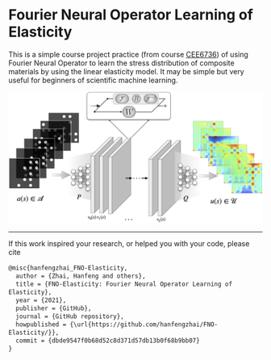 # Fourier Neural Operator Learning of Elasticity

This is a simple course project practice (from course [CEE6736](https://classes.cornell.edu/browse/roster/FA21/class/CEE/6736)) of using Fourier Neural Operator to learn the stress distribution of composite materials by using the linear elasticity model. It may be simple but very useful for beginners of scientific machine learning.

![](doc/fno_project_cee6736.png)

***

If this work inspired your research, or helped you with your code, please cite

```
@misc{hanfengzhai_FNO-Elasticity,
  author = {Zhai, Hanfeng and others},
  title = {FNO-Elasticity: Fourier Neural Operator Learning of Elasticity},
  year = {2021},
  publisher = {GitHub},
  journal = {GitHub repository},
  howpublished = {\url{https://github.com/hanfengzhai/FNO-Elasticity/}},
  commit = {dbde9547f0b68d52c8d371d57db13b0f68b9bb07}
}
```
